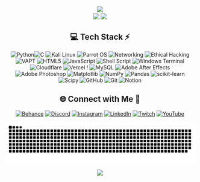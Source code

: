 <!-- Stats -->
<div align="center">
  <img src="https://github-readme-stats.vercel.app/api?username=project-CY033&theme=aura&hide_border=true&include_all_commits=true&count_private=true" width="55%" /> </br>
  <img src="https://github-readme-streak-stats.herokuapp.com/?user=project-CY033&theme=aura&hide_border=true" width="50%" />
  <img src="https://github-readme-stats.vercel.app/api/top-langs/?username=project-CY033&theme=aura&hide_border=true&include_all_commits=true&count_private=true&layout=compact" width="36%" /> </br>
</div>


<!-- Tech Stack -->
<div align="center">
  
## 💻 Tech Stack ⚡
![Python](https://img.shields.io/badge/python-3670A0?style=for-the-badge&logo=python&logoColor=ffdd54)![C](https://img.shields.io/badge/c-%2300599C.svg?style=for-the-badge&logo=c&logoColor=white)    ![Kali Linux](https://img.shields.io/badge/Kali%20Linux-%23302671.svg?style=for-the-badge&logo=kali-linux&logoColor=white)
  ![Parrot OS](https://img.shields.io/badge/Parrot%20OS-%23E50F5A.svg?style=for-the-badge&logo=parrot&logoColor=white)
  ![Networking](https://img.shields.io/badge/Networking-%23007BB5.svg?style=for-the-badge&logo=cisco&logoColor=white)
  ![Ethical Hacking](https://img.shields.io/badge/Ethical%20Hacking-%231BC3A4.svg?style=for-the-badge&logo=hackster&logoColor=white)
  ![VAPT](https://img.shields.io/badge/VAPT-%2316B6FF.svg?style=for-the-badge&logo=security&logoColor=white) 
![HTML5](https://img.shields.io/badge/html5-%23E34F26.svg?style=for-the-badge&logo=html5&logoColor=white) ![JavaScript](https://img.shields.io/badge/javascript-%23323330.svg?style=for-the-badge&logo=javascript&logoColor=%23F7DF1E) ![Shell Script](https://img.shields.io/badge/shell_script-%23121011.svg?style=for-the-badge&logo=gnu-bash&logoColor=white) ![Windows Terminal](https://img.shields.io/badge/Windows%20Terminal-%234D4D4D.svg?style=for-the-badge&logo=windows-terminal&logoColor=white) ![Cloudflare](https://img.shields.io/badge/Cloudflare-F38020?style=for-the-badge&logo=Cloudflare&logoColor=white) ![Vercel](https://img.shields.io/badge/vercel-%23000000.svg?style=for-the-badge&logo=vercel&logoColor=white) ! ![MySQL](https://img.shields.io/badge/mysql-4479A1.svg?style=for-the-badge&logo=mysql&logoColor=white) ![Adobe After Effects](https://img.shields.io/badge/Adobe%20After%20Effects-9999FF.svg?style=for-the-badge&logo=Adobe%20After%20Effects&logoColor=white) ![Adobe Photoshop](https://img.shields.io/badge/adobe%20photoshop-%2331A8FF.svg?style=for-the-badge&logo=adobe%20photoshop&logoColor=white) ![Matplotlib](https://img.shields.io/badge/Matplotlib-%23ffffff.svg?style=for-the-badge&logo=Matplotlib&logoColor=black) ![NumPy](https://img.shields.io/badge/numpy-%23013243.svg?style=for-the-badge&logo=numpy&logoColor=white) ![Pandas](https://img.shields.io/badge/pandas-%23150458.svg?style=for-the-badge&logo=pandas&logoColor=white) ![scikit-learn](https://img.shields.io/badge/scikit--learn-%23F7931E.svg?style=for-the-badge&logo=scikit-learn&logoColor=white) ![Scipy](https://img.shields.io/badge/SciPy-%230C55A5.svg?style=for-the-badge&logo=scipy&logoColor=%white) ![GitHub](https://img.shields.io/badge/github-%23121011.svg?style=for-the-badge&logo=github&logoColor=white) ![Git](https://img.shields.io/badge/git-%23F05033.svg?style=for-the-badge&logo=git&logoColor=white)  ![Notion](https://img.shields.io/badge/Notion-%23000000.svg?style=for-the-badge&logo=notion&logoColor=white)  

</div>


<!-- Socials -->
<div align="center">
  
## 🌐 Connect with Me 🍬
[![Behance](https://img.shields.io/badge/Behance-1769ff?logo=behance&logoColor=white)](https://behance.net/technologyhell) [![Discord](https://img.shields.io/badge/Discord-%237289DA.svg?logo=discord&logoColor=white)]([https://discord.gg/6ME9TDt](https://www.linkedin.com/in/musharraf-khan-914777278))   [![Instagram](https://img.shields.io/badge/Instagram-%23E4405F.svg?logo=Instagram&logoColor=white)](https://instagram.com/technologyhell) [![LinkedIn](https://img.shields.io/badge/LinkedIn-%230077B5.svg?logo=linkedin&logoColor=white)](https://www.linkedin.com/in/musharraf-khan-914777278) [![Twitch](https://img.shields.io/badge/Twitch-%239146FF.svg?logo=Twitch&logoColor=white)]( https://www.linkedin.com/in/musharraf-khan-914777278)  [![YouTube](https://img.shields.io/badge/YouTube-%23FF0000.svg?logo=YouTube&logoColor=white)](https://www.linkedin.com/in/musharraf-khan-914777278) 

</div>



<!-- Snake -->
<div align="center">
    
  ![snake gif](https://github.com/project-CY033/project-CY033/blob/output/github-snake-dark.svg)
</div>



<!-- Counter -->
<div align="center">
  
  [![](https://visitcount.itsvg.in/api?id=technologyhell&icon=10&color=6)](https://visitcount.itsvg.in)
</div>
